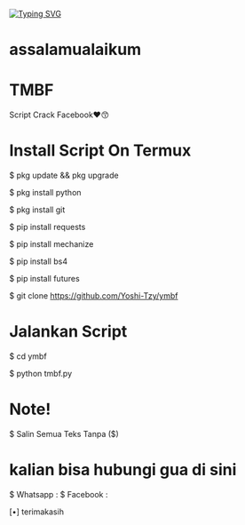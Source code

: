 [![Typing SVG](https://readme-typing-svg.herokuapp.com?color=%2336BCF7&lines=SELAMAT+DATANG+DI+GITHUB+Zuck+XD)](https://git.io/typing-svg)

# assalamualaikum
# TMBF

Script Crack Facebook❤😙

# Install Script On Termux

$ pkg update && pkg upgrade

$ pkg install python

$ pkg install git

$ pip install requests

$ pip install mechanize

$ pip install bs4

$ pip install futures

$ git clone https://github.com/Yoshi-Tzy/ymbf

# Jalankan Script 

$ cd ymbf

$ python tmbf.py

# Note! 

$ Salin Semua Teks Tanpa ($)

# kalian bisa hubungi gua di sini

$ Whatsapp : 
$ Facebook : 


[•] terimakasih
